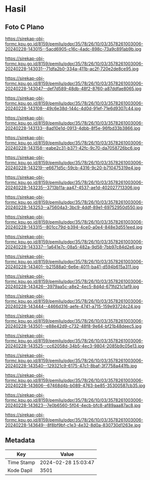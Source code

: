 # Hasil

## Foto C Plano

https://sirekap-obj-formc.kpu.go.id/8159/pemilu/pdpr/35/78/26/10/03/3578261003006-20240228-143015--5acd6905-c16c-4adc-898c-73a9c891ab9b.jpg

https://sirekap-obj-formc.kpu.go.id/8159/pemilu/pdpr/35/78/26/10/03/3578261003006-20240228-143031--71dfa2b0-334a-411b-ac2f-720e2de8ce95.jpg

https://sirekap-obj-formc.kpu.go.id/8159/pemilu/pdpr/35/78/26/10/03/3578261003006-20240228-143047--def7d589-48db-48f2-8760-a87ddfae8065.jpg

https://sirekap-obj-formc.kpu.go.id/8159/pemilu/pdpr/35/78/26/10/03/3578261003006-20240228-143108--49c6e38d-144c-4d0d-91ef-71e6d9307c44.jpg

https://sirekap-obj-formc.kpu.go.id/8159/pemilu/pdpr/35/78/26/10/03/3578261003006-20240228-143133--8ad10e1d-0913-4dbb-8f5e-96fbd33b3866.jpg

https://sirekap-obj-formc.kpu.go.id/8159/pemilu/pdpr/35/78/26/10/03/3578261003006-20240228-143158--eabe2c31-b371-42fc-9c70-da7058726bc6.jpg

https://sirekap-obj-formc.kpu.go.id/8159/pemilu/pdpr/35/78/26/10/03/3578261003006-20240228-143219--e6671d5c-59cb-4316-9c20-b710475319e4.jpg

https://sirekap-obj-formc.kpu.go.id/8159/pemilu/pdpr/35/78/26/10/03/3578261003006-20240228-143235--3713b11a-aa47-4537-ae1d-402027713306.jpg

https://sirekap-obj-formc.kpu.go.id/8159/pemilu/pdpr/35/78/26/10/03/3578261003006-20240228-143253--a75604a3-3bc9-4ddf-89e1-69752950d550.jpg

https://sirekap-obj-formc.kpu.go.id/8159/pemilu/pdpr/35/78/26/10/03/3578261003006-20240228-143315--801cc79d-b394-4ce0-a0e4-848e3d551eed.jpg

https://sirekap-obj-formc.kpu.go.id/8159/pemilu/pdpr/35/78/26/10/03/3578261003006-20240228-143337--1a641e7c-08a5-482a-9d58-7bb97c84d2e6.jpg

https://sirekap-obj-formc.kpu.go.id/8159/pemilu/pdpr/35/78/26/10/03/3578261003006-20240228-143401--b21588a0-6e6e-4011-ba41-d594b615a311.jpg

https://sirekap-obj-formc.kpu.go.id/8159/pemilu/pdpr/35/78/26/10/03/3578261003006-20240228-143426--3979aa5c-a8e2-4ec5-8d4d-671fd21c1af9.jpg

https://sirekap-obj-formc.kpu.go.id/8159/pemilu/pdpr/35/78/26/10/03/3578261003006-20240228-143444--4466d316-aefe-4741-a715-159e93724c24.jpg

https://sirekap-obj-formc.kpu.go.id/8159/pemilu/pdpr/35/78/26/10/03/3578261003006-20240228-143501--e88e42d9-c732-48f8-9e64-bf21b48deec5.jpg

https://sirekap-obj-formc.kpu.go.id/8159/pemilu/pdpr/35/78/26/10/03/3578261003006-20240228-143525--cc62058d-34b5-4ec3-9804-2085b9c05e13.jpg

https://sirekap-obj-formc.kpu.go.id/8159/pemilu/pdpr/35/78/26/10/03/3578261003006-20240228-143540--129321c9-6175-47c1-8baf-3f7758a441fb.jpg

https://sirekap-obj-formc.kpu.go.id/8159/pemilu/pdpr/35/78/26/10/03/3578261003006-20240228-143606--67468d4b-b089-4763-be85-35300587cb35.jpg

https://sirekap-obj-formc.kpu.go.id/8159/pemilu/pdpr/35/78/26/10/03/3578261003006-20240228-143623--7e0b6560-5f04-4ecb-bfc8-af89aaa87ac8.jpg

https://sirekap-obj-formc.kpu.go.id/8159/pemilu/pdpr/35/78/26/10/03/3578261003006-20240228-143649--8f8bf9bf-c1e3-4e32-8d0a-830730d1263e.jpg


## Metadata

| Key        | Value               |
| ---------- | ------------------- |
| Time Stamp | 2024-02-28 15:03:47 |
| Kode Dapil | 3501                |



